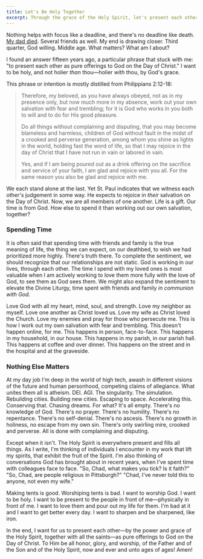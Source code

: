```yaml
---
title: Let's Be Holy Together
excerpt: Through the grace of the Holy Spirit, let's present each other as pure offerings to God on the Day of Christ.
---
```


Nothing helps with focus like a deadline, and there's no deadline like death.
[My dad died](https://singinghome.com/). Several friends as well. My end is
drawing closer. Third quarter, God willing. Middle age. What matters? What am
I about?

I found an answer fifteen years ago, a particular phrase that stuck with me:
"to present each other as pure offerings to God on the Day of Christ." I want
to be holy, and not holier _than_ thou—holier _with_ thou, by God's grace.

This phrase or intention is mostly distilled from Philippians 2:12-18:

> Therefore, my beloved, as you have always obeyed, not as in my presence only,
> but now much more in my absence, work out your own salvation with fear and
> trembling; for it is God who works in you both to will and to do for His good
> pleasure.
>
> Do all things without complaining and disputing, that you may become
> blameless and harmless, children of God without fault in the midst of a
> crooked and perverse generation, among whom you shine as lights in the world,
> holding fast the word of life, so that I may rejoice in the day of Christ
> that I have not run in vain or labored in vain.
>
> Yes, and if I am being poured out as a drink offering on the sacrifice and
> service of your faith, I am glad and rejoice with you all. For the same
> reason you also be glad and rejoice with me.

We each stand alone at the last. Yet St. Paul indicates that we witness each
other's judgement in some way. He expects to rejoice in _their_ salvation on
the Day of Christ. Now, we are all members of one another. Life is a gift. Our
time is from God. How else to spend it than working out our own salvation,
together?

### Spending Time

It is often said that spending time with friends and family is the true meaning
of life, the thing we can expect, on our deathbed, to wish we had prioritized
more highly. There's truth there. To complete the sentiment, we should
recognize that our relationships are not static. God is working in our lives,
through each other. The time I spend with my loved ones is most valuable when I
am actively working to love them more fully with the love of God, to see them
as God sees them. We might also expand the sentiment to elevate  the Divine
Liturgy, time spent with friends and family _in communion with God_.

Love God with all my heart, mind, soul, and strength. Love my neighbor as
myself. Love one another as Christ loved us. Love my wife as Christ loved the
Church. Love my enemies and pray for those who persecute me. This is how I work
out my own salvation with fear and trembling. This doesn't happen online, for
me. This happens in person, face-to-face. This happens in my household, in our
house. This happens in my parish, in our parish hall. This happens at coffee
and over dinner. This happens on the street and in the hospital and at the
graveside.

### Nothing Else Matters

At my day job I'm deep in the world of high tech, awash in different visions of
the future and human personhood, competing claims of allegiance. What unites
them all is atheism. DEI. AGI. The singularity. The simulation. Rebuilding
cities. Building new cities. Escaping to space. Accelerating this. Conserving
that. Chasing dreams. For what? It's all empty. There's no knowledge of God.
There's no prayer. There's no humility. There's no repentance. There's no
self-denial. There's no ascesis. There's no growth in holiness, no escape from
my own sin. There's only swirling mire, crooked and perverse. All is done with
complaining and disputing.

Except when it isn't. The Holy Spirit is everywhere present and fills all
things. As I write, I'm thinking of individuals I encounter in my work that
lift my spirits, that exhibit the fruit of the Spirit. I'm also thinking of
conversations God has brought about in recent years, when I've spent time with
colleagues face to face. "So, Chad, what makes you tick? Is it faith?" "So, Chad,
are people religious in Pittsburgh?" "Chad, I've never told this to anyone,
not even my wife."

Making tents is good. Worshiping tents is bad. I want to worship God. I want to
be holy. I want to be present to the people in front of me—physically in front
of me. I want to love them and pour out my life for them. I'm bad at it and I
want to get better every day. I want to sharpen and be sharpened, like iron.

In the end, I want for us to present each other—by the power and grace of the
Holy Spirit, together with all the saints—as pure offerings to God on the Day
of Christ. To Him be all honor, glory, and worship, of the Father and of the
Son and of the Holy Spirit, now and ever and unto ages of ages! Amen!
